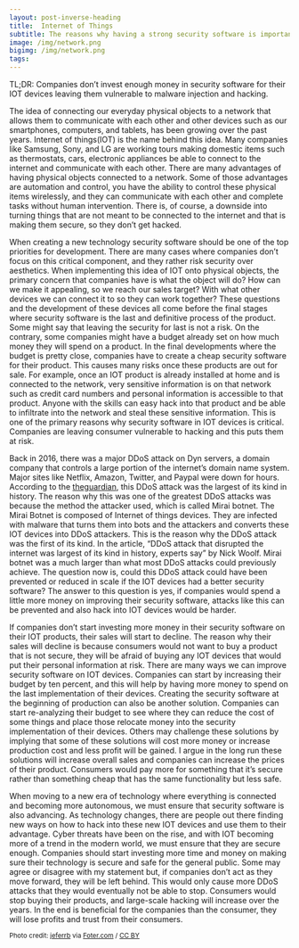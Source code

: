 ```yaml
---
layout: post-inverse-heading
title:  Internet of Things
subtitle: The reasons why having a strong security software is important
image: /img/network.png
bigimg: /img/network.png
tags:
---
```


TL;DR: Companies don’t invest enough money in security software for their IOT devices leaving them vulnerable to malware injection and hacking.

The idea of connecting our everyday physical objects to a network that allows them to communicate with each other and other devices such as our smartphones, computers, and tablets, has been growing over the past years. Internet of things(IOT) is the name behind this idea. Many companies like Samsung, Sony, and LG are working tours making domestic items such as thermostats, cars, electronic appliances be able to connect to the internet and communicate with each other. There are many advantages of having physical objects connected to a network. Some of those advantages are automation and control, you have the ability to control these physical items wirelessly, and they can communicate with each other and complete tasks without human intervention. There is, of course, a downside into turning things that are not meant to be connected to the internet and that is making them secure, so they don’t get hacked.

When creating a new technology security software should be one of the top priorities for development. There are many cases where companies don’t focus on this critical component, and they rather risk security over aesthetics. When implementing this idea of IOT onto physical objects, the primary concern that companies have is what the object will do? How can we make it appealing, so we reach our sales target? With what other devices we can connect it to so they can work together? These questions and the development of these devices all come before the final stages where security software is the last and definitive process of the product. Some might say that leaving the security for last is not a risk. On the contrary, some companies might have a budget already set on how much money they will spend on a product. In the final developments where the budget is pretty close, companies have to create a cheap security software for their product. This causes many risks once these products are out for sale. For example, once an IOT product is already installed at home and is connected to the network, very sensitive information is on that network such as credit card numbers and personal information is accessible to that product. Anyone with the skills can easy hack into that product and be able to infiltrate into the network and steal these sensitive information. This is one of the primary reasons why security software in IOT devices is critical. Companies are leaving consumer vulnerable to hacking and this puts them at risk.

Back in 2016, there was a major DDoS attack on Dyn servers, a domain company that controls a large portion of the internet’s domain name system. Major sites like Netflix, Amazon, Twitter, and Paypal were down for hours. According to the [theguardian](https://www.theguardian.com/technology/2016/oct/26/ddos-attack-dyn-mirai-botnet/), this DDoS attack was the largest of its kind in history. The reason why this was one of the greatest DDoS attacks was because the method the attacker used, which is called Mirai botnet. The Mirai Botnet is composed of Internet of things devices. They are infected with malware that turns them into bots and the attackers and converts these IOT devices into DDoS attackers. This is the reason why the DDoS attack was the first of its kind. In the article, “DDoS attack that disrupted the internet was largest of its kind in history, experts say” by Nick Woolf. Mirai botnet was a much larger than what most DDoS attacks could previously achieve. The question now is, could this DDoS attack could have been prevented or reduced in scale if the IOT devices had a better security software? The answer to this question is yes, if companies would spend a little more money on improving their security software, attacks like this can be prevented and also hack into IOT devices would be harder.

If companies don’t start investing more money in their security software on their IOT products, their sales will start to decline. The reason why their sales will decline is because consumers would not want to buy a product that is not secure, they will be afraid of buying any IOT devices that would put their personal information at risk. There are many ways we can improve security software on IOT devices. Companies can start by increasing their budget by ten percent, and this will help by having more money to spend on the last implementation of their devices. Creating the security software at the beginning of production can also be another solution. Companies can start re-analyzing their budget to see where they can reduce the cost of some things and place those relocate money into the security implementation of their devices. Others may challenge these solutions by implying that some of these solutions will cost more money or increase production cost and less profit will be gained. I argue in the long run these solutions will increase overall sales and companies can increase the prices of their product. Consumers would pay more for something that it’s secure rather than something cheap that has the same functionality but less safe.

When moving to a new era of technology where everything is connected and becoming more autonomous, we must ensure that security software is also advancing. As technology changes, there are people out there finding new ways on how to hack into these new IOT devices and use them to their advantage. Cyber threats have been on the rise, and with IOT becoming more of a trend in the modern world, we must ensure that they are secure enough. Companies should start investing more time and money on making sure their technology is secure and safe for the general public. Some may agree or disagree with my statement but, if companies don’t act as they move forward, they will be left behind. This would only cause more DDoS attacks that they would eventually not be able to stop. Consumers would stop buying their products, and large-scale hacking will increase over the years. In the end is beneficial for the companies than the consumer, they will lose profits and trust from their consumers.
































<small>Photo credit: <a href="https://pixabay.com/en/network-iot-internet-of-things-782707/">jeferrb</a> via <a href="https://pixabay.com/en/users/jeferrb-590530/">Foter.com</a> / <a href="http://creativecommons.org/licenses/by/2.0/">CC BY</a> </small>
